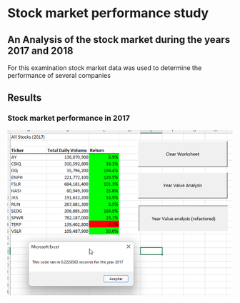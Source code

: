 # Stock market performance study
## An Analysis of the stock market during the years 2017 and 2018
For this examination stock market data was used to determine the performance of several companies

## Results
### Stock market performance in 2017
![Alt text](/VBA_Challenge_2017_re.png "Image")
